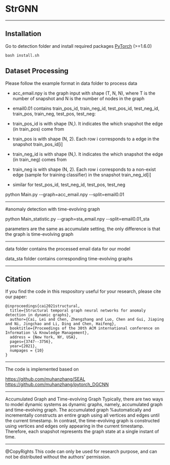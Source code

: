# StrGNN

---------------------------------------------------------------------------------------------------------------------------------
## Installation

Go to detection folder and install required packages  [PyTorch](https://pytorch.org/get-started/locally/) (>=1.6.0)

```
bash install.sh
```

## Dataset Processing

Please follow the example format in data folder to process data

* acc_email.npy is the graph input with shape (T, N, N), where T is the number of snapshot and N is the number of nodes in the graph

* email0.01 contains train_pos_id, train_neg_id, test_pos_id, test_neg_id, train_pos, train_neg, test_pos, test_neg:

* train_pos_id is with shape (N,). It indicates the which snapshot the edge (in train_pos) come from

* train_pos is with shape (N, 2). Each row i corresponds to a edge in the snapshot train_pos_id[i]

* train_neg_id is with shape (N,). It indicates the which snapshot the edge (in train_neg) comes from

* train_neg is with shape (N, 2). Each row i corresponds to a non-exist edge (sample for training classifier) in the snapshot train_neg_id[i]

* similar for test_pos_id, test_neg_id, test_pos, test_neg


python Main.py --graph=acc_email.npy --split=email0.01



---------------------------------------------------------------------------------------------------------------------------------

#anomaly detection with time-evolving graph

python Main_statistic.py --graph=sta_email.npy --split=email0.01_sta

parameters are the same as accumulate setting, the only difference is that the graph is time-evolving graph

---------------------------------------------------------------------------------------------------------------------------------

data folder contains the processed email data for our model 

data_sta folder contains corresponding time-evolving graphs

--------------------------------------------------------------------------------------------------------------------------------
## Citation
If you find the code in this respository useful for your research, please cite our paper:
```
@inproceedings{cai2021structural,
  title={Structural temporal graph neural networks for anomaly detection in dynamic graphs},
  author={Cai, Lei and Chen, Zhengzhang and Luo, Chen and Gui, Jiaping and Ni, Jingchao and Li, Ding and Chen, Haifeng},
  booktitle={Proceedings of the 30th ACM international conference on Information \& Knowledge Management},
  address = {New York, NY, USA},
  pages={3747--3756},
  year={2021},
  numpages = {10}
}
```
---------------------------------------------------------------------------------------------------------------------------------

The code is implemented based on 

https://github.com/muhanzhang/SEAL
https://github.com/muhanzhang/pytorch_DGCNN

--------------------------------------------------------------------------------------------------------------------------------
Accumulated Graph and Time-evolving Graph
Typically, there are two ways to model dynamic systems as dynamic graphs, namely, accumulated graph and time-evolving graph. 
The accumulated graph %automatically and incrementally constructs an entire graph using all vertices and edges until the current timestamp. 
In contrast, the time-evolving graph is constructed using vertices and edges only appearing in the current timestamp. 
Therefore, each snapshot represents the graph state at a single instant of time.

--------------------------------------------------------------------------------------------------------------------------------
@CopyRights
This code can only be used for research purpose, and can not be distributed without the authors' permission.


